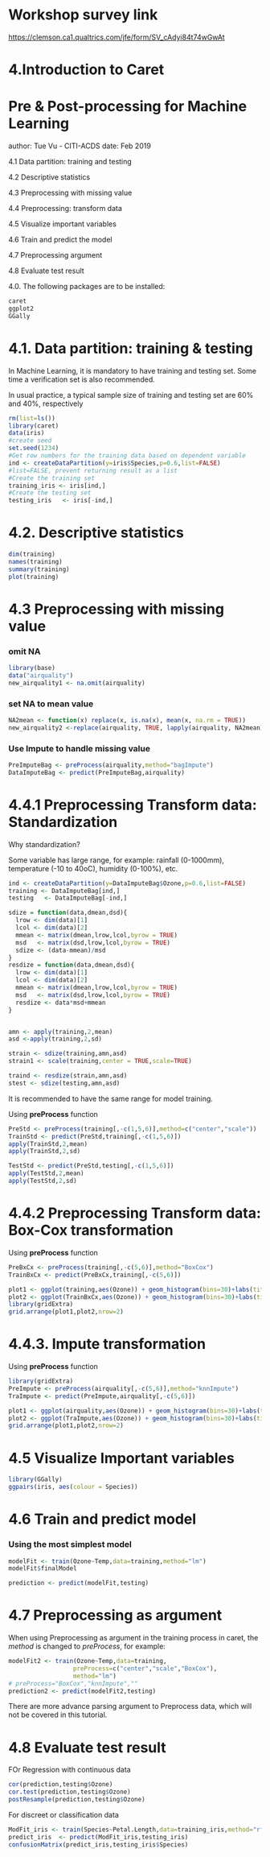Workshop survey link
========================================================

https://clemson.ca1.qualtrics.com/jfe/form/SV_cAdyi84t74wGwAt



4.Introduction to Caret
========================================================

Pre & Post-processing for Machine Learning 
========================================================
author:  Tue Vu - CITI-ACDS 
date:   Feb 2019  

4.1 Data partition: training and testing

4.2 Descriptive statistics

4.3 Preprocessing with missing value

4.4 Preprocessing: transform data

4.5 Visualize important variables

4.6 Train and predict the model

4.7 Preprocessing argument

4.8 Evaluate test result

4.0. The following packages are to be installed:

```r
caret
ggplot2
GGally
```

4.1. Data partition: training & testing
========================================================

In Machine Learning, it is mandatory to have training and testing set. Some time a verification set is also recommended.

In usual practice, a typical sample size of training and testing set are 60% and 40%, respectively


```r
rm(list=ls())
library(caret)
data(iris)
#create seed
set.seed(1234)
#Get row numbers for the training data based on dependent variable
ind <- createDataPartition(y=iris$Species,p=0.6,list=FALSE)
#list=FALSE, prevent returning result as a list
#Create the training set
training_iris <- iris[ind,]
#Create the testing set
testing_iris   <- iris[-ind,]
```

4.2. Descriptive statistics
========================================================

```r
dim(training)
names(training)
summary(training)
plot(training)
```

4.3 Preprocessing with missing value
========================================================

### omit NA

```r
library(base)
data("airquality")
new_airquality1 <- na.omit(airquality)
```

### set NA to mean value

```r
NA2mean <- function(x) replace(x, is.na(x), mean(x, na.rm = TRUE))
new_airquality2 <-replace(airquality, TRUE, lapply(airquality, NA2mean))
```

### Use Impute to handle missing value

```r
PreImputeBag <- preProcess(airquality,method="bagImpute")
DataImputeBag <- predict(PreImputeBag,airquality)
```

4.4.1 Preprocessing Transform data: Standardization
========================================================

Why standardization?

Some variable has large range, for example: rainfall (0-1000mm), temperature (-10 to 40oC), humidity (0-100%), etc.


```r
ind <- createDataPartition(y=DataImputeBag$Ozone,p=0.6,list=FALSE)
training <- DataImputeBag[ind,]
testing   <- DataImputeBag[-ind,]
```


```r
sdize = function(data,dmean,dsd){
  lrow <- dim(data)[1]
  lcol <- dim(data)[2]
  mmean <- matrix(dmean,lrow,lcol,byrow = TRUE)
  msd   <- matrix(dsd,lrow,lcol,byrow = TRUE)
  sdize <- (data-mmean)/msd
}
resdize = function(data,dmean,dsd){
  lrow <- dim(data)[1]
  lcol <- dim(data)[2]
  mmean <- matrix(dmean,lrow,lcol,byrow = TRUE)
  msd   <- matrix(dsd,lrow,lcol,byrow = TRUE)
  resdize <- data*msd+mmean
}


amn <- apply(training,2,mean)
asd <-apply(training,2,sd)

strain <- sdize(training,amn,asd)
strain1 <- scale(training,center = TRUE,scale=TRUE)

traind <- resdize(strain,amn,asd)
stest <- sdize(testing,amn,asd)
```

It is recommended to have the same range for model training.

Using **preProcess** function

```r
PreStd <- preProcess(training[,-c(1,5,6)],method=c("center","scale"))
TrainStd <- predict(PreStd,training[,-c(1,5,6)])
apply(TrainStd,2,mean)
apply(TrainStd,2,sd)

TestStd <- predict(PreStd,testing[,-c(1,5,6)])
apply(TestStd,2,mean)
apply(TestStd,2,sd)
```

4.4.2 Preprocessing Transform data: Box-Cox transformation
========================================================

Using **preProcess** function

```r
PreBxCx <- preProcess(training[,-c(5,6)],method="BoxCox")
TrainBxCx <- predict(PreBxCx,training[,-c(5,6)])

plot1 <- ggplot(training,aes(Ozone)) + geom_histogram(bins=30)+labs(title="Original Probability")
plot2 <- ggplot(TrainBxCx,aes(Ozone)) + geom_histogram(bins=30)+labs(title="Box-Cox Transform to Normal")
library(gridExtra)
grid.arrange(plot1,plot2,nrow=2)
```

4.4.3. Impute transformation
========================================================

Using **preProcess** function

```r
library(gridExtra)
PreImpute <- preProcess(airquality[,-c(5,6)],method="knnImpute")
TraImpute <- predict(PreImpute,airquality[,-c(5,6)])

plot1 <- ggplot(airquality,aes(Ozone)) + geom_histogram(bins=30)+labs(title="Original Probability")
plot2 <- ggplot(TraImpute,aes(Ozone)) + geom_histogram(bins=30)+labs(title="KnnImpute Transform to Normal Distribution")
grid.arrange(plot1,plot2,nrow=2)
```

4.5 Visualize Important variables
========================================================


```r
library(GGally)
ggpairs(iris, aes(colour = Species))
```

4.6 Train and predict model 
========================================================

### Using the most simplest model

```r
modelFit <- train(Ozone~Temp,data=training,method="lm")
modelFit$finalModel

prediction <- predict(modelFit,testing)
```

4.7 Preprocessing as argument
========================================================
When using Preprocessing as argument in the training process in caret,
the *method* is changed to *preProcess*, for example:


```r
modelFit2 <- train(Ozone~Temp,data=training,
                  preProcess=c("center","scale","BoxCox"),
                  method="lm")
# preProcess="BoxCox","knnImpute",""
prediction2 <- predict(modelFit2,testing)
```

There are more advance parsing argument to Preprocess data, which will not be covered in this tutorial.

4.8 Evaluate test result
========================================================

FOr Regression with continuous data

```r
cor(prediction,testing$Ozone)
cor.test(prediction,testing$Ozone)
postResample(prediction,testing$Ozone)
```

For discreet or classification data

```r
ModFit_iris <- train(Species~Petal.Length,data=training_iris,method="rf")
predict_iris  <- predict(ModFit_iris,testing_iris)
confusionMatrix(predict_iris,testing_iris$Species)
```
